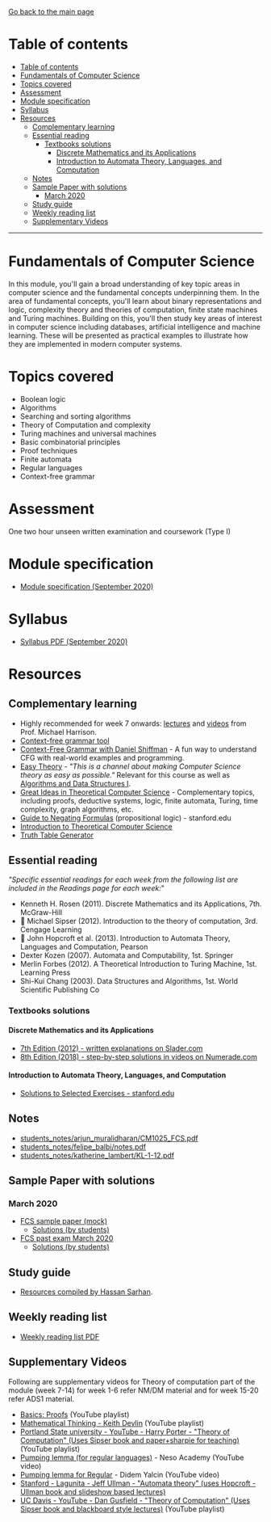 [Go back to the main page](../../../README.md)

# Table of contents

- [Table of contents](#table-of-contents)
- [Fundamentals of Computer Science](#fundamentals-of-computer-science)
- [Topics covered](#topics-covered)
- [Assessment](#assessment)
- [Module specification](#module-specification)
- [Syllabus](#syllabus)
- [Resources](#resources)
  - [Complementary learning](#complementary-learning)
  - [Essential reading](#essential-reading)
    - [Textbooks solutions](#textbooks-solutions)
      - [Discrete Mathematics and its Applications](#discrete-mathematics-and-its-applications)
      - [Introduction to Automata Theory, Languages, and Computation](#introduction-to-automata-theory-languages-and-computation)
  - [Notes](#notes)
  - [Sample Paper with solutions](#sample-paper-with-solutions)
    - [March 2020](#march-2020)
  - [Study guide](#study-guide)
  - [Weekly reading list](#weekly-reading-list)
  - [Supplementary Videos](#supplementary-videos)

---

# Fundamentals of Computer Science

In this module, you'll gain a broad understanding of key topic areas in
computer science and the fundamental concepts underpinning them. In the
area of fundamental concepts, you'll learn about binary representations
and logic, complexity theory and theories of computation, finite state
machines and Turing machines. Building on this, you'll then study key
areas of interest in computer science including databases, artificial
intelligence and machine learning. These will be presented as practical
examples to illustrate how they are implemented in modern computer
systems.

# Topics covered

- Boolean logic
- Algorithms
- Searching and sorting algorithms
- Theory of Computation and complexity
- Turing machines and universal machines
- Basic combinatorial principles
- Proof techniques
- Finite automata
- Regular languages
- Context-free grammar

# Assessment

One two hour unseen written examination and coursework (Type I)

# Module specification

- [Module specification (September 2020)](https://github.com/world-class/binary-assets/blob/master/modules/module_specification/CM1025_FCS-Module-Spec.pdf)

# Syllabus

- [Syllabus PDF (September 2020)](https://github.com/world-class/binary-assets/blob/master/modules/syllabi/Syllabus_CM1025_FCS.pdf)

# Resources

## Complementary learning

- Highly recommended for week 7 onwards: [lectures](https://web.cs.ucdavis.edu/~rogaway/classes/120/spring14/) and [videos](https://www.cs.ucdavis.edu/~rogaway/classes/120/fall12/lectures.html) from Prof. Michael Harrison.
- [Context-free grammar tool](https://web.stanford.edu/class/archive/cs/cs103/cs103.1156/tools/cfg/)
- [Context-Free Grammar with Daniel Shiffman](https://shiffman.net/a2z/cfg/) - A fun way to understand CFG with real-world examples and programming.
- [Easy Theory](https://www.youtube.com/c/EasyTheory/playlists) - _"This is a channel about making Computer Science theory as easy as possible."_ Relevant for this course as well as [Algorithms and Data Structures I](../algorithms_and_data_structures_i/README.md).
- [Great Ideas in Theoretical Computer Science](https://www.youtube.com/watch?v=khyrgbiz20o&list=PLm3J0oaFux3aafQm568blS9blxtA_EWQv) - Complementary topics, including proofs, deductive systems, logic, finite automata, Turing, time complexity, graph algorithms, etc.
- [Guide to Negating Formulas](http://web.stanford.edu/class/archive/cs/cs103/cs103.1182/notes/Guide%20to%20Negating%20Formulas.pdf) (propositional logic) - stanford.edu
- [Introduction to Theoretical Computer Science](https://introtcs.org/public/index.html)
- [Truth Table Generator](https://web.stanford.edu/class/cs103/tools/truth-table-tool/)

## Essential reading

_"Specific essential readings for each week from the following list are included in the Readings page for each week:_"

- Kenneth H. Rosen (2011). Discrete Mathematics and its Applications, 7th. McGraw-Hill
- :key: Michael Sipser (2012). Introduction to the theory of computation, 3rd. Cengage Learning
- :key: John Hopcroft et al. (2013). Introduction to Automata Theory, Languages and Computation, Pearson
- Dexter Kozen (2007). Automata and Computability, 1st. Springer
- Merlin Forbes (2012). A Theoretical Introduction to Turing Machine, 1st. Learning Press
- Shi-Kui Chang (2003). Data Structures and Algorithms, 1st. World Scientific Publishing Co

### Textbooks solutions

#### Discrete Mathematics and its Applications

- [7th Edition (2012) - written explanations on Slader.com](https://www.slader.com/textbook/9780073383095-discrete-mathematics-with-applications-7th-edition)
- [8th Edition (2018) - step-by-step solutions in videos on Numerade.com](https://www.numerade.com/books/discrete-mathematics-and-its-applications/)

#### Introduction to Automata Theory, Languages, and Computation

- [Solutions to Selected Exercises - stanford.edu](http://infolab.stanford.edu/~ullman/ialcsols/sols.html)

## Notes

- [students_notes/arjun_muralidharan/CM1025_FCS.pdf](https://github.com/world-class/notes/tree/master/level_4/fundamentals_of_computer_science/students_notes/arjun_muralidharan/CM1025_FCS.pdf)
- [students_notes/felipe_balbi/notes.pdf](https://github.com/world-class/notes/tree/master/level_4/fundamentals_of_computer_science/students_notes/felipe_balbi/notes.pdf)
- [students_notes/katherine_lambert/KL-1-12.pdf](https://github.com/world-class/notes/tree/master/level_4/fundamentals_of_computer_science/students_notes/katherine_lambert/KL-1-12.pdf)

## Sample Paper with solutions

### March 2020

- [FCS sample paper (mock)](https://github.com/world-class/binary-assets/blob/master/modules/cm1025_fcs/FCS_Mock_exam_Mar_2020.pdf)
  - [Solutions (by students)](https://docs.google.com/document/d/1Pb86mf6FsSjkWS4qbh6B05EISP3KTbkQL46MZxvQ9qk/edit)
- [FCS past exam March 2020](https://github.com/world-class/binary-assets/blob/master/modules/cm1025_fcs/CM1025_Exam_Questions_March_2020.pdf)
  - [Solutions (by students)](https://docs.google.com/spreadsheets/d/1YTfRO7cipoxUuxuYfWQrXslwBeJJ9Mlj3T9K3CNYl0w/edit#gid=0)

## Study guide

- [Resources compiled by Hassan Sarhan](https://github.com/h-sarhan/FCS-study-guide).

## Weekly reading list

- [Weekly reading list PDF](https://github.com/world-class/binary-assets/blob/master/modules/cm1025_fcs/FCS_reading_list.pdf)

## Supplementary Videos

Following are supplementary videos for Theory of computation part of the module (week 7-14) for week 1-6 refer NM/DM material and for week 15-20 refer ADS1 material.

- [Basics: Proofs](https://www.youtube.com/playlist?list=PLgKTLlHQn951DaIxphYta6OcAnTL77t4b) (YouTube playlist)
- [Mathematical Thinking - Keith Devlin](https://www.youtube.com/playlist?list=PL_onPhFCkVQiZgE9U539_QmKLJV_0YvlQ) (YouTube playlist)
- [Portland State university - YouTube - Harry Porter - "Theory of Computation" (Uses Sipser book and paper+sharpie for teaching)](https://www.youtube.com/playlist?list=PLbtzT1TYeoMjNOGEiaRmm_vMIwUAidnQz) (YouTube playlist)
- [Pumping lemma (for regular languages)](https://www.youtube.com/watch?v=Ty9tpikilAo) - Neso Academy (YouTube video)
- [Pumping lemma for Regular](https://www.youtube.com/watch?v=g4e2RElzCSQ) - Didem Yalcin (YouTube video)
- [Stanford - Lagunita - Jeff Ullman - "Automata theory" (uses Hopcroft - Ullman book and slideshow based lectures)](https://lagunita.stanford.edu/courses/course-v1:ComputerScience+Automata+Fall2016/about)
- [UC Davis - YouTube - Dan Gusfield - "Theory of Computation" (Uses Sipser book and blackboard style lectures)](https://www.youtube.com/watch?v=GP21wU6R0-o&list=PLslgisHe5tBM8UTCt1f66oMkpmjCblzkt) (YouTube playlist)
